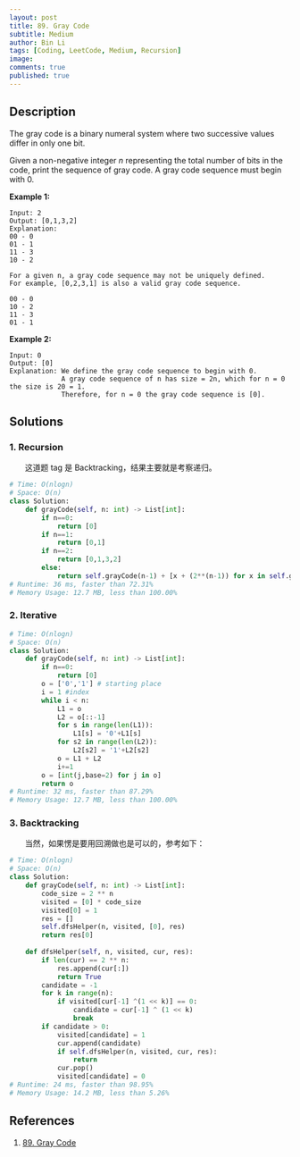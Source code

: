 ```yaml
---
layout: post
title: 89. Gray Code
subtitle: Medium
author: Bin Li
tags: [Coding, LeetCode, Medium, Recursion]
image: 
comments: true
published: true
---
```


## Description

The gray code is a binary numeral system where two successive values differ in only one bit.

Given a non-negative integer *n* representing the total number of bits in the code, print the sequence of gray code. A gray code sequence must begin with 0.

**Example 1:**

```
Input: 2
Output: [0,1,3,2]
Explanation:
00 - 0
01 - 1
11 - 3
10 - 2

For a given n, a gray code sequence may not be uniquely defined.
For example, [0,2,3,1] is also a valid gray code sequence.

00 - 0
10 - 2
11 - 3
01 - 1
```

**Example 2:**

```
Input: 0
Output: [0]
Explanation: We define the gray code sequence to begin with 0.
             A gray code sequence of n has size = 2n, which for n = 0 the size is 20 = 1.
             Therefore, for n = 0 the gray code sequence is [0].
```

## Solutions
### 1. Recursion
　　这道题 tag 是 Backtracking，结果主要就是考察递归。

```python
# Time: O(nlogn)
# Space: O(n)
class Solution:
    def grayCode(self, n: int) -> List[int]:
        if n==0:
            return [0]
        if n==1:
            return [0,1]
        if n==2:
            return [0,1,3,2]
        else:
            return self.grayCode(n-1) + [x + (2**(n-1)) for x in self.grayCode(n-1)[::-1]]
# Runtime: 36 ms, faster than 72.31%
# Memory Usage: 12.7 MB, less than 100.00%
```

### 2. Iterative

```python
# Time: O(nlogn)
# Space: O(n)
class Solution:
    def grayCode(self, n: int) -> List[int]:
        if n==0:
            return [0]
        o = ['0','1'] # starting place
        i = 1 #index
        while i < n:
            L1 = o
            L2 = o[::-1]
            for s in range(len(L1)):
                L1[s] = '0'+L1[s]
            for s2 in range(len(L2)):
                L2[s2] = '1'+L2[s2]
            o = L1 + L2
            i+=1
        o = [int(j,base=2) for j in o]
        return o
# Runtime: 32 ms, faster than 87.29% 
# Memory Usage: 12.7 MB, less than 100.00%
```

### 3. Backtracking
　　当然，如果愣是要用回溯做也是可以的，参考如下：

```python
# Time: O(nlogn)
# Space: O(n)
class Solution:
    def grayCode(self, n: int) -> List[int]:
        code_size = 2 ** n
        visited = [0] * code_size
        visited[0] = 1
        res = []
        self.dfsHelper(n, visited, [0], res)
        return res[0]   
    
    def dfsHelper(self, n, visited, cur, res):
        if len(cur) == 2 ** n:
            res.append(cur[:])
            return True
        candidate = -1
        for k in range(n):
            if visited[cur[-1] ^(1 << k)] == 0:
                candidate = cur[-1] ^ (1 << k)
                break
        if candidate > 0:
            visited[candidate] = 1    
            cur.append(candidate)
            if self.dfsHelper(n, visited, cur, res):
                return
            cur.pop()
            visited[candidate] = 0
# Runtime: 24 ms, faster than 98.95% 
# Memory Usage: 14.2 MB, less than 5.26%
```

## References
1. [89. Gray Code](https://leetcode.com/problems/gray-code)